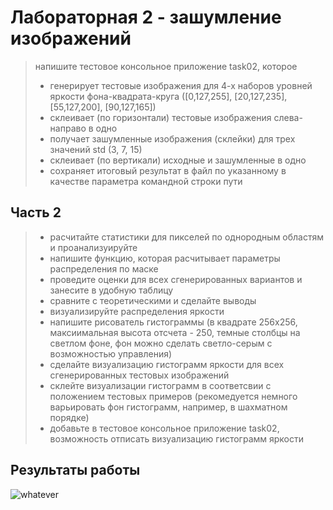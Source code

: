 # Лабораторная 2 - зашумление изображений

> напишите тестовое консольное приложение task02, которое
> - генерирует тестовые изображения для 4-х наборов уровней яркости фона-квадрата-круга ([0,127,255], [20,127,235], [55,127,200], [90,127,165])
> - склеивает (по горизонтали) тестовые изображения слева-направо в одно
> - получает зашумленные изображения (склейки) для трех значений std (3, 7, 15)
> - склеивает (по вертикали) исходные и зашумленные в одно
> - сохраняет итоговый результат в файл по указанному в качестве параметра командной строки пути
## Часть 2
> - расчитайте статистики для пикселей по однородным областям и проанализуируйте
> - напишите функцию, которая расчитывает параметры распределения по маске
> - проведите оценки для всех сгенерированных вариантов и занесите в удобную таблицу
> - сравните с теоретическими и сделайте выводы
> - визуализируйте распределения яркости
> - напишите рисователь гистограммы (в квадрате 256x256, максиимальная высота отсчета - 250, темные столбцы на светлом фоне, фон можно сделать светло-серым с возможностью управления)
> - сделайте визуализацию гистограмм яркости для всех сгенерированных тестовых изображений
> - склейте визуализации гистограмм в соответсвии с положением тестовых примеров (рекомедуется немного варьировать фон гистограмм, например, в шахматном порядке)
> - добавьте в тестовое консольное приложение task02, возможность отписать визуализацию гистограмм яркости
## Результаты работы

![whatever](https://github.com/user-attachments/assets/9995d129-bb49-4435-a1ab-32e9f309db90)

